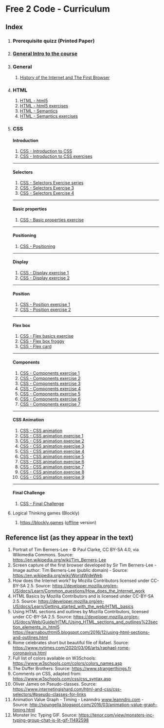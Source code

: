 # Free 2 Code - Curriculum

## Index

1. ### Prerequisite quizz (Printed Paper)

1. ### [General Intro to the course](./0.GENERAL/General-Introduction.md)

1. ### General

	1. [History of the Internet and The First Browser](./0.GENERAL/Background.md)

1. ### HTML
	1. [HTML - html5](./1.HTML/2.HTML5.md)
	1. [HTML - html5 exercises](./1.HTML/exercises/Intro)
	1. [HTML - Semantics](./1.HTML/3.Semantics.md)
	1. [HTML - Semantics exercises](./1.HTML/exercises/Semantics)

1. ### CSS

	#### Introduction
	1. [CSS - Introduction to CSS](./2.CSS/0.INTRODUCTION-TO-CSS/readme.md)
	1. [CSS - Introduction to CSS exercises](./2.CSS/0.INTRODUCTION-TO-CSS/exercises.md)
	----
	#### Selectors
	1. [CSS - Selectors Exercise series](./2.CSS/1.SELECTORS/exercises.md)
	1. [CSS - Selectors Exercise 3](./2.CSS/1.SELECTORS/exercise-3/exercise.md)
	1. [CSS - Selectors Exercise 4](./2.CSS/1.SELECTORS/exercise-4)
	----
	#### Basic properties
	1. [CSS - Basic properties exercise](./2.CSS/2.BASIC-PROPERTIES/readme.md)
	----
	#### Positioning
	1. [CSS - Positioning](./2.CSS/3.POSITIONING/readme.md)
	----
	#### Display
	1. [CSS - Display exercise 1](./2.CSS/3.POSITIONING/1.display/exercise-01.md)
	1. [CSS - Display exercise 2](./2.CSS/3.POSITIONING/1.display/exercise-02.md)
	----
	#### Position
	1. [CSS - Position exercise 1](./2.CSS/3.POSITIONING/2.position/exercise-1.md)
	1. [CSS - Position exercise 2](./2.CSS/3.POSITIONING/2.position/exercise-2.md)
	----
	#### Flex box
	1. [CSS - Flex basics exercise](./2.CSS/3.POSITIONING/3.flex/1.flex-basics/exercise.md)
	1. [CSS - Flex box froggy](./2.CSS/3.POSITIONING/3.flex/2.flexboxfroggy)
	1. [CSS - Flex card](./2.CSS/3.POSITIONING/3.flex/3.flex-card/exercise.md)
	----
	#### Components
	1. [CSS - Components exercise 1](./2.CSS/3.POSITIONING/4.components/exercise-1.md)
	1. [CSS - Components exercise 2](./2.CSS/3.POSITIONING/4.components/exercise-2.md)
	1. [CSS - Components exercise 3](./2.CSS/3.POSITIONING/4.components/exercise-3.md)
	1. [CSS - Components exercise 4](./2.CSS/3.POSITIONING/4.components/exercise-4.md)
	1. [CSS - Components exercise 5](./2.CSS/3.POSITIONING/4.components/exercise-5.md)
	1. [CSS - Components exercise 6](./2.CSS/3.POSITIONING/4.components/exercise-6.md)
	1. [CSS - Components exercise 7](./2.CSS/3.POSITIONING/4.components/exercise-7.md)
	----
	#### CSS Animation
	1. [CSS - CSS animation](./2.CSS/4.CSS-ANIMATIONS/readme.md)
	1. [CSS - CSS animation exercise 1](./2.CSS/4.CSS-ANIMATIONS/exercise-01/exercise.md)
	1. [CSS - CSS animation exercise 2](./2.CSS/4.CSS-ANIMATIONS/exercise-02/exercise.md)
	1. [CSS - CSS animation exercise 3](./2.CSS/4.CSS-ANIMATIONS/exercise-03/exercise.md)
	1. [CSS - CSS animation exercise 4](./2.CSS/4.CSS-ANIMATIONS/exercise-04/exercise.md)
	1. [CSS - CSS animation exercise 5](./2.CSS/4.CSS-ANIMATIONS/exercise-05/exercise.md)
	1. [CSS - CSS animation exercise 6](./2.CSS/4.CSS-ANIMATIONS/exercise-06/exercise.md)
	1. [CSS - CSS animation exercise 7](./2.CSS/4.CSS-ANIMATIONS/exercise-07/exercise.md)
	1. [CSS - CSS animation exercise 8](./2.CSS/4.CSS-ANIMATIONS/exercise-08/exercise.md)
	1. [CSS - CSS animation exercise 9](./2.CSS/4.CSS-ANIMATIONS/exercise-09/exercise.md)
	----
	#### Final Challenge
	1. [CSS - Final Challenge](./2.CSS/5.FINAL-CHALLENGE/readme.md)


1. Logical Thinking games (Blockly)
	1. https://blockly.games ([offline](https://github.com/google/blockly-games/wiki/Offline) version)

## Reference list (as they appear in the text)

1. Portrait of Tim Berners-Lee - © Paul Clarke, CC BY-SA 4.0, via Wikimedia Commons. Source: https://en.wikipedia.org/wiki/Tim_Berners-Lee
1. Screen capture of the first browser developed by Sir Tim Berners-Lee - Image author: Tim Berners-Lee (public domain) - Source: https://en.wikipedia.org/wiki/WorldWideWeb
1. How does the Internet work? by Mozilla Contributors licensed under CC-BY-SA 2.5. Source: https://developer.mozilla.org/en-US/docs/Learn/Common_questions/How_does_the_Internet_work
1. HTML Basics by Mozilla Contributors and is licensed under CC-BY-SA 2.5. Source: https://developer.mozilla.org/en-US/docs/Learn/Getting_started_with_the_web/HTML_basics
1. Using HTML sections and outlines by Mozilla Contributors, licensed under CC-BY-SA 2.5. Source: https://developer.mozilla.org/en-US/docs/Web/Guide/HTML/Using_HTML_sections_and_outlines%23section_elements_in_html5
https://learnabouthtml5.blogspot.com/2016/12/using-html-sections-and-outlines.html
1. Rome celebrates short but beautiful file of Rafael. Source: https://www.nytimes.com/2020/03/06/arts/raphael-rome-coronavirus.html
1. Full list of colors available on W3Schools: https://www.w3schools.com/colors/colors_names.asp
1. The Duffer Brothers. Source: https://www.strangerthings.fr
1. Comments on CSS, adapted from: https://www.w3schools.com/css/css_syntax.asp
1. Oliver James on Pseudo-classes. Source: https://www.internetingishard.com/html-and-css/css-selectors/#pseudo-classes-for-links
1. Animation Value Graph - Timing - Leanndro www.leanndro.com  - Source: http://spungella.blogspot.com/2016/03/animation-value-graph-timing.html
1. Monster Inc Typing GIF. Source: https://tenor.com/view/monsters-inc-typing-group-chat-is-lit-gif-11492598


